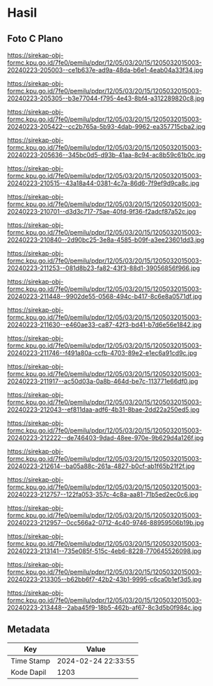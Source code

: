 # Hasil

## Foto C Plano

https://sirekap-obj-formc.kpu.go.id/7fe0/pemilu/pdpr/12/05/03/20/15/1205032015003-20240223-205003--ce1b637e-ad9a-48da-b6e1-4eab04a33f34.jpg

https://sirekap-obj-formc.kpu.go.id/7fe0/pemilu/pdpr/12/05/03/20/15/1205032015003-20240223-205305--b3e77044-f795-4e43-8bf4-a312289820c8.jpg

https://sirekap-obj-formc.kpu.go.id/7fe0/pemilu/pdpr/12/05/03/20/15/1205032015003-20240223-205422--cc2b765a-5b93-4dab-9962-ea357715cba2.jpg

https://sirekap-obj-formc.kpu.go.id/7fe0/pemilu/pdpr/12/05/03/20/15/1205032015003-20240223-205636--345bc0d5-d93b-41aa-8c94-ac8b59c61b0c.jpg

https://sirekap-obj-formc.kpu.go.id/7fe0/pemilu/pdpr/12/05/03/20/15/1205032015003-20240223-210515--43a18a44-0381-4c7a-86d6-7f9ef9d9ca8c.jpg

https://sirekap-obj-formc.kpu.go.id/7fe0/pemilu/pdpr/12/05/03/20/15/1205032015003-20240223-210701--d3d3c717-75ae-40fd-9f36-f2adcf87a52c.jpg

https://sirekap-obj-formc.kpu.go.id/7fe0/pemilu/pdpr/12/05/03/20/15/1205032015003-20240223-210840--2d90bc25-3e8a-4585-b09f-a3ee23601dd3.jpg

https://sirekap-obj-formc.kpu.go.id/7fe0/pemilu/pdpr/12/05/03/20/15/1205032015003-20240223-211253--081d8b23-fa82-43f3-88d1-39056856f966.jpg

https://sirekap-obj-formc.kpu.go.id/7fe0/pemilu/pdpr/12/05/03/20/15/1205032015003-20240223-211448--9902de55-0568-494c-b417-8c6e8a0571df.jpg

https://sirekap-obj-formc.kpu.go.id/7fe0/pemilu/pdpr/12/05/03/20/15/1205032015003-20240223-211630--e460ae33-ca87-42f3-bd41-b7d6e56e1842.jpg

https://sirekap-obj-formc.kpu.go.id/7fe0/pemilu/pdpr/12/05/03/20/15/1205032015003-20240223-211746--f491a80a-ccfb-4703-89e2-e1ec6a91cd9c.jpg

https://sirekap-obj-formc.kpu.go.id/7fe0/pemilu/pdpr/12/05/03/20/15/1205032015003-20240223-211917--ac50d03a-0a8b-464d-be7c-113771e66df0.jpg

https://sirekap-obj-formc.kpu.go.id/7fe0/pemilu/pdpr/12/05/03/20/15/1205032015003-20240223-212043--ef811daa-adf6-4b31-8bae-2dd22a250ed5.jpg

https://sirekap-obj-formc.kpu.go.id/7fe0/pemilu/pdpr/12/05/03/20/15/1205032015003-20240223-212222--de746403-9dad-48ee-970e-9b629d4a126f.jpg

https://sirekap-obj-formc.kpu.go.id/7fe0/pemilu/pdpr/12/05/03/20/15/1205032015003-20240223-212614--ba05a88c-261a-4827-b0cf-ab1f65b21f2f.jpg

https://sirekap-obj-formc.kpu.go.id/7fe0/pemilu/pdpr/12/05/03/20/15/1205032015003-20240223-212757--122fa053-357c-4c8a-aa81-71b5ed2ec0c6.jpg

https://sirekap-obj-formc.kpu.go.id/7fe0/pemilu/pdpr/12/05/03/20/15/1205032015003-20240223-212957--0cc566a2-0712-4c40-9746-88959506b19b.jpg

https://sirekap-obj-formc.kpu.go.id/7fe0/pemilu/pdpr/12/05/03/20/15/1205032015003-20240223-213141--735e085f-515c-4eb6-8228-770645526098.jpg

https://sirekap-obj-formc.kpu.go.id/7fe0/pemilu/pdpr/12/05/03/20/15/1205032015003-20240223-213305--b62bb6f7-42b2-43b1-9995-c6ca0b1ef3d5.jpg

https://sirekap-obj-formc.kpu.go.id/7fe0/pemilu/pdpr/12/05/03/20/15/1205032015003-20240223-213448--2aba45f9-18b5-462b-af67-8c3d5b0f984c.jpg


## Metadata

| Key        | Value               |
| ---------- | ------------------- |
| Time Stamp | 2024-02-24 22:33:55 |
| Kode Dapil | 1203                |



